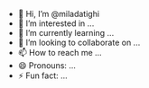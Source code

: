 - 👋 Hi, I’m @miladatighi
- 👀 I’m interested in ...
- 🌱 I’m currently learning ...
- 💞️ I’m looking to collaborate on ...
- 📫 How to reach me ...
- 😄 Pronouns: ...
- ⚡ Fun fact: ...

<!---
miladatighi/miladatighi is a ✨ special ✨ repository because its `README.md` (this file) appears on your GitHub profile.
You can click the Preview link to take a look at your changes.
--->
